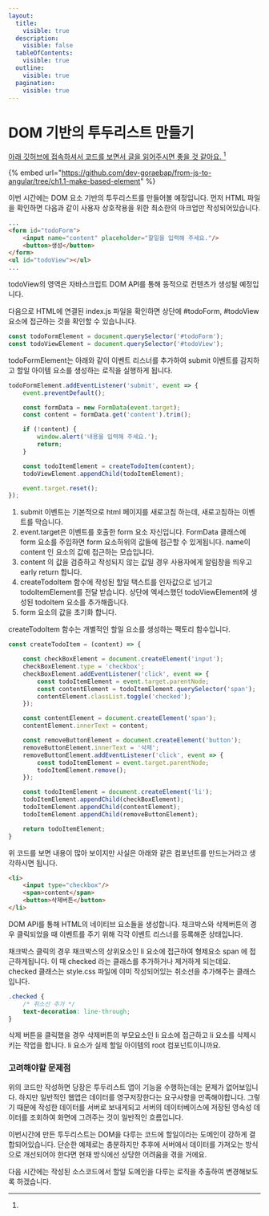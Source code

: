 ```yaml
---
layout:
  title:
    visible: true
  description:
    visible: false
  tableOfContents:
    visible: true
  outline:
    visible: true
  pagination:
    visible: true
---
```


# DOM 기반의 투두리스트 만들기

[아래  깃허브에 접속하셔서 코드를 보면서 글을 읽어주시면 좋을 것 같아요. ](#user-content-fn-1)[^1]

{% embed url="https://github.com/dev-goraebap/from-js-to-angular/tree/ch1.1-make-based-element" %}

이번 시간에는 DOM 요소 기반의 투두리스트를 만들어볼 예정입니다. 먼저 HTML 파일을 확인하면 다음과 같이 사용자 상호작용을 위한 최소한의 마크업만 작성되어있습니다.

```html
...
<form id="todoForm">
    <input name="content" placeholder="할일을 입력해 주세요."/>
    <button>생성</button>
</form>
<ul id="todoView"></ul>
...
```

todoView의 영역은 자바스크립트 DOM API를 통해 동적으로 컨텐츠가 생성될 예정입니다.

다음으로 HTML에 연결된 index.js 파일을 확인하면 상단에 #todoForm, #todoView 요소에 접근하는 것을 확인할 수 있습니니다.

```javascript
const todoFormElement = document.querySelector('#todoForm');
const todoViewElement = document.querySelector('#todoView');
```

todoFormElement는 아래와 같이 이벤트 리스너를 추가하여 submit 이벤트를 감지하고 할일 아이템 요소를 생성하는 로직을 실행하게 됩니다.

```javascript
todoFormElement.addEventListener('submit', event => {
    event.preventDefault();

    const formData = new FormData(event.target);
    const content = formData.get('content').trim();

    if (!content) {
        window.alert('내용을 입력해 주세요.');
        return;
    }

    const todoItemElement = createTodoItem(content);
    todoViewElement.appendChild(todoItemElement);

    event.target.reset();
});
```

1. submit 이벤트는 기본적으로 html 페이지를 새로고침 하는데, 새로고침하는 이벤트를 막습니다.
2. event.target은 이벤트를 호출한 form 요소 자신입니다. FormData 클래스에 form 요소를 주입하면 form 요소하위의 값들에 접근할 수 있게됩니다. name이 content 인 요소의 값에 접근하는 모습입니다.
3. content 의 값을 검증하고 작성되지 않는 값일 경우 사용자에게 알림창을 띄우고 early return 합니다.
4. createTodoItem 함수에 작성된 할일 택스트를 인자값으로 넘기고 todoItemElement를 전달 받습니다. 상단에 엑세스했던 todoViewElement에 생성된 todoItem 요소를 추가해줍니다.
5. form 요소의 값을 초기화 합니다.

createTodoItem 함수는 개별적인 할일 요소를 생성하는 팩토리 함수입니다.

```javascript
const createTodoItem = (content) => {

    const checkBoxElement = document.createElement('input');
    checkBoxElement.type = 'checkbox';
    checkBoxElement.addEventListener('click', event => {
        const todoItemElement = event.target.parentNode;
        const contentElement = todoItemElement.querySelector('span');
        contentElement.classList.toggle('checked');
    });

    const contentElement = document.createElement('span');
    contentElement.innerText = content;

    const removeButtonElement = document.createElement('button');
    removeButtonElement.innerText = '삭제';
    removeButtonElement.addEventListener('click', event => {
        const todoItemElement = event.target.parentNode;
        todoItemElement.remove();
    });

    const todoItemElement = document.createElement('li');
    todoItemElement.appendChild(checkBoxElement);
    todoItemElement.appendChild(contentElement);
    todoItemElement.appendChild(removeButtonElement);

    return todoItemElement;
}
```

위 코드를 보면 내용이 많아 보이지만 사실은 아래와 같은 컴포넌트를 만드는거라고 생각하시면 됩니다.

```html
<li>
    <input type="checkbox"/>
    <span>content</span>
    <button>삭제버튼</button>
</li>
```

DOM API를 통해 HTML의 네이티브 요소들을 생성합니다. 채크박스와 삭제버튼의 경우 클릭되었을 때 이벤트를 주기 위해 각각 이벤트 리스너를 등록해준 상태입니다.&#x20;

채크박스 클릭의 경우 채크박스의 상위요소인 li 요소에 접근하여 형제요소 span 에 접근하게됩니다. 이 때 checked 라는 클래스를 추가하거나 제거하게 되는데요. checked 클래스는 style.css 파일에 이미 작성되어있는 취소선을 추가해주는 클래스입니다.

```css
.checked {
    /* 취소선 추가 */
    text-decoration: line-through;
}
```

삭제 버튼을 클릭했을 경우 삭제버튼의 부모요소인 li 요소에 접근하고 li 요소를 삭제시키는 작업을 합니다. li 요소가 실제 할일 아이템의 root 컴포넌트이니까요.

### 고려해야할 문제점

위의 코드만 작성하면 당장은 투두리스트 앱이 기능을 수행하는데는 문제가 없어보입니다. 하지만 일반적인 웹앱은 데이터를 영구저장한다는 요구사항을 만족해야합니다. 그렇기 때문에 작성한 데이터를 서버로 보내게되고 서버의 데이터베이스에 저장된 영속성 데이터를 조회하여 화면에 그려주는 것이 일반적인 흐름입니다.&#x20;

이번시간에 만든 투두리스트는 DOM을 다루는 코드에 할일이라는 도메인이 강하게 결합되어있습니다. 단순한 예제로는 충분하지만 추후에 서버에서 데이터를 가져오는 방식으로 개선되어야 한다면 현재 방식에선 상당한 어려움을 겪을 거에요.&#x20;

다음 시간에는 작성된 소스코드에서 할일 도메인을 다루는 로직을 추출하여 변경해보도록 하겠습니다.

[^1]: 
